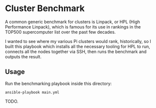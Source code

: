 # Cluster Benchmark

A common generic benchmark for clusters is Linpack, or HPL (High Performance Linpack), which is famous for its use in rankings in the TOP500 supercomputer list over the past few decades.

I wanted to see where my various Pi clusters would rank, historically, so I built this playbook which installs all the necessary tooling for HPL to run, connects all the nodes together via SSH, then runs the benchmark and outputs the result.

## Usage

Run the benchmarking playbook inside this directory:

```
ansible-playbook main.yml
```

TODO.
